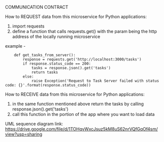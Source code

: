 COMMUNICATION CONTRACT

How to REQUEST data from this microservice for Python applications:
1. import requests
2. define a function that calls requests.get() with the param being the http address of the locally running microservice

example -

        def get_tasks_from_server():
            response = requests.get('http://localhost:3000/tasks')
            if response.status_code == 200:
                tasks = response.json().get('tasks')
                return tasks
            else:
                raise Exception('Request to Task Server failed with status code: {}'.format(response.status_code))
 
How to RECEIVE data from this microservice for Python applications:
1. in the same function mentioned above return the tasks by calling response.json().get('tasks')
2. call this function in the portion of the app where you want to load data


UML sequence diagram link: https://drive.google.com/file/d/1TOHqvWxcJsuz5kM8uS62nrVQfGqOf4sm/view?usp=sharing